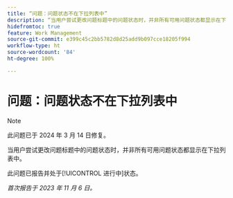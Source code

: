 ```yaml
---
title: “问题：问题状态不在下拉列表中”
description: “当用户尝试更改问题标题中的问题状态时，并非所有可用问题状态都显示在下拉列表中。”
hidefromtoc: true
feature: Work Management
source-git-commit: e399c45c2bb5782d8d25add9b097cce18205f994
workflow-type: ht
source-wordcount: '84'
ht-degree: 100%

---
```



# 问题：问题状态不在下拉列表中

>[!NOTE]
>
>此问题已于 2024 年 3 月 14 日修复。

当用户尝试更改问题标题中的问题状态时，并非所有可用问题状态都显示在下拉列表中。

此问题已报告并处于[!UICONTROL 进行中]状态。

_首次报告于 2023 年 11 月 6 日。_
